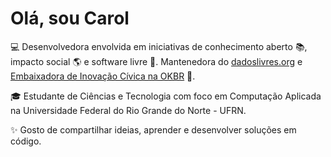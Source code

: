 # Olá, sou Carol

:computer: Desenvolvedora envolvida em iniciativas de conhecimento aberto :books:, impacto social :earth_americas: e software livre :penguin:. Mantenedora do [dadoslivres.org](https://dadoslivres.org/) e [Embaixadora de Inovação Cívica na OKBR](https://embaixadoras.ok.org.br/) :speech_balloon:. 

:mortar_board: Estudante de Ciências e Tecnologia com foco em Computação Aplicada na Universidade Federal do Rio Grande do Norte - UFRN. 

:sparkles: Gosto de compartilhar ideias, aprender e desenvolver soluções em código.
